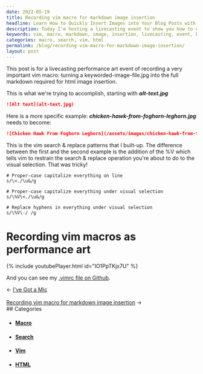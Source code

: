 ```yaml
---
date: 2022-05-19
title: Recording vim macro for markdown image insertion
headline: Learn How to Quickly Insert Images into Your Blog Posts with Vim Macros!
description: Today I'm hosting a livecasting event to show you how to use vim macros to quickly turn keyworded image files into the markdown required for HTML image insertion. I'll be demonstrating how to use search & replace patterns to capitalize and separate words, so you can learn how to quickly add images to your blog posts. Join me to learn this time-saving technique!
keywords: vim, macro, markdown, image, insertion, livecasting, event, keyworded, file, search, replace, patterns, capitalize, separate, words, quickly, add, images, blog, posts, time-saving, technique, html
categories: macro, search, vim, html
permalink: /blog/recording-vim-macro-for-markdown-image-insertion/
layout: post
---
```



This post is for a livecasting performance art event of recording a very
important vim macro: turning a keyworded-image-file.jpg into the full markdown
required for html image insertion.

This is what we're trying to accomplish, starting with ***alt-text.jpg***

```markdown
![Alt text](alt-text.jpg)
```

Here is a more specific example: ***chicken-hawk-from-foghorn-leghorn.jpg*** needs to
become:

```markdown
![Chicken Hawk From Foghorn Leghorn](/assets/images/chicken-hawk-from-foghorn-leghorn.jpg)
```

This is the vim search & replace patterns that I built-up. The difference
between the first and the second example is the addition of the \%V which tells
vim to restrain the search & replace operation you're about to do to the visual
selection. That was tricky!

    # Proper-case capitalize everything on line
    s/\<./\u&/g

    # Proper-case capitalize everything under visual selection
    s/\%V\<./\u&/g

    # Replace hyphens in everything under visual selection
    s/\%V\-/ /g

# Recording vim macros as performance art

{% include youtubePlayer.html id="IO1PpTKjx7U" %}

And you can see my [.vimrc file on Github](https://github.com/miklevin/vim).


<div class="arrow-links"><div class="post-nav-prev"><span class="arrow">&larr;&nbsp;</span><a href="/blog/i-ve-got-a-mic/">I've Got a Mic</a></div> &nbsp; <div class="post-nav-next"><a href="/blog/recording-vim-macro-for-markdown-image-insertion/">Recording vim macro for markdown image insertion</a><span class="arrow">&nbsp;&rarr;</span></div></div>
## Categories

<ul>
<li><h4><a href='/macro/'>Macro</a></h4></li>
<li><h4><a href='/search/'>Search</a></h4></li>
<li><h4><a href='/vim/'>Vim</a></h4></li>
<li><h4><a href='/html/'>HTML</a></h4></li></ul>